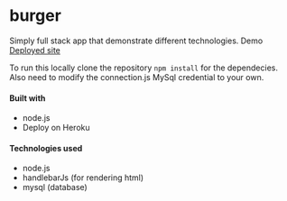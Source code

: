 # burger
Simply full stack app that demonstrate different technologies. Demo [Deployed site](https://burger-me.herokuapp.com/) 

To run this locally clone the repository ```npm install``` for the dependecies. Also need to modify the connection.js MySql credential to your own.


#### Built with 
 * node.js
 * Deploy on Heroku
 
 
#### Technologies used
* node.js
* handlebarJs (for rendering html)
* mysql (database)
 

